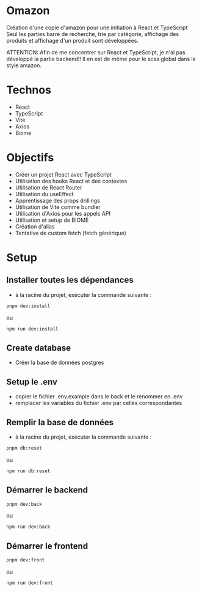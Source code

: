# Omazon

Création d'une copie d'amazon pour une initiation à React et TypeScript
Seul les parties barre de recherche, trie par catégorie, affichage des produits et affichage d'un produit sont développées.

ATTENTION: Afin de me concentrer sur React et TypeScript, je n'ai pas développé la partie backend!! 
            Il en est de même pour le scss global dans le style amazon.

# Technos

- React 
- TypeScript
- Vite
- Axios
- Biome


# Objectifs

- Créer un projet React avec TypeScript
- Utilisation des hooks React et des contextes
- Utilisation de React Router
- Utilisation du useEffect
- Apprentissage des props drillings
- Utilisation de Vite comme bundler
- Utilisation d'Axios pour les appels API
- Utilisation et setup de BIOME
- Création d'alias
- Tentative de custom fetch (fetch générique)

# Setup

## Installer toutes les dépendances

- à la racine du projet, exécuter la commande suivante :

```bash
pnpm dev:install
```

ou

```bash
npm run dev:install
```

## Create database

- Créer la base de données postgres

## Setup le .env

- copier le fichier .env.example dans le back et le renommer en .env
- remplacer les variables du fichier .env par celles correspondantes

## Remplir la base de données

- à la racine du projet, exécuter la commande suivante :

```bash
pnpm db:reset
```

ou

```bash
npm run db:reset
```

## Démarrer le backend

```bash
pnpm dev:back
```

ou

```bash
npm run dev:back
```

## Démarrer le frontend

```bash
pnpm dev:front
```

ou

```bash
npm run dev:front
```